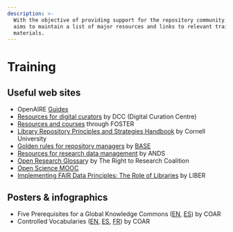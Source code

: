 ```yaml
---
description: >-
  With the objective of providing support for the repository community, COAR
  aims to maintain a list of major resources and links to relevant training
  materials.
---
```


# Training

## Useful web sites

* OpenAIRE [Guides](https://www.openaire.eu/guides)
* [Resources for digital curators](http://www.dcc.ac.uk/resources) by DCC \(Digital Curation Centre\) 
* [Resources and courses](https://www.fosteropenscience.eu) through FOSTER
* [Library Repository Principles and Strategies Handbook](https://confluence.cornell.edu/display/culpublic/Cornell+University+Library+Repository+Principles+and+Strategies+Handbook) by Cornell University
* [Golden rules for repository managers](https://www.base-search.net/about/en/faq_oai.php) by [BASE](https://www.base-search.net)
* [Resources for research data management](http://www.ands.org.au/working-with-data/skills) by ANDS 
* [Open Research Glossar](http://www.righttoresearch.org/resources/OpenResearchGlossary/index.shtml)y by The Right to Research Coalition
* [Open Science MOOC](https://opensciencemooc.eu) 
* [Implementing FAIR Data Principles: The Role of Libraries](https://libereurope.eu/wp-content/uploads/2017/12/LIBER-FAIR-Data.pdf) by LIBER

## Posters & infographics

* Five Prerequisites for a Global Knowledge Commons \([EN](https://www.coar-repositories.org/files/COAR-beyond-open-access-1.pdf), [ES](https://www.coar-repositories.org/files/COAR-beyond-open-access-esp.pdf)\) by COAR
* Controlled Vocabularies \([EN](https://www.coar-repositories.org/files/coar-cv-infog-e_24102902-2.pdf), [ES](https://www.coar-repositories.org/files/coar-cv-infog-f_27051415.pdf), [FR](https://www.coar-repositories.org/files/coar-cv-infog-f_27052042.pdf)\) by COAR 




